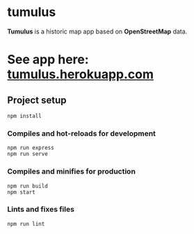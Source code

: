 # tumulus

**Tumulus** is a historic map app based on **OpenStreetMap** data.

# See app here: [tumulus.herokuapp.com](https://tumulus.herokuapp.com)

## Project setup
```
npm install
```

### Compiles and hot-reloads for development
```
npm run express
npm run serve
```

### Compiles and minifies for production
```
npm run build
npm start
```

### Lints and fixes files
```
npm run lint
```
